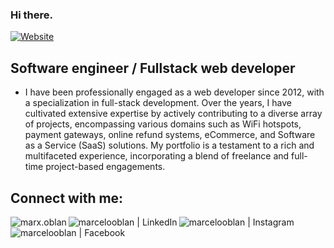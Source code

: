 ### Hi there.

[![Website](https://img.shields.io/website?label=www.moblan.dev&style=for-the-badge&url=https%3A%2F%2Fmoblan.dev)](https://www.moblan.dev)

## Software engineer / Fullstack web developer

- I have been professionally engaged as a web developer since 2012, with a specialization in full-stack development. Over the years, I have cultivated extensive expertise by actively contributing to a diverse array of projects, encompassing various domains such as WiFi hotspots, payment gateways, online refund systems, eCommerce, and Software as a Service (SaaS) solutions. My portfolio is a testament to a rich and multifaceted experience, incorporating a blend of freelance and full-time project-based engagements.
## Connect with me:

[<img align="left" alt="marx.oblan" src="https://img.shields.io/badge/website-000000?style=for-the-badge&logo=marx.oblan&logoColor=white" />][website]
[<img align="left" alt="marcelooblan | LinkedIn" src="https://img.shields.io/badge/LinkedIn-0077B5?style=for-the-badge&logo=linkedin&logoColor=white" />][linkedin]
[<img align="left" alt="marcelooblan | Instagram" src="https://img.shields.io/badge/Instagram-E4405F?style=for-the-badge&logo=instagram&logoColor=white" />][instagram]
[<img align="left" alt="marcelooblan | Facebook" src="https://img.shields.io/badge/Facebook-1877F2?style=for-the-badge&logo=facebook&logoColor=white" />][facebook]

[website]: https://www.moblan.dev/
[instagram]: https://www.instagram.com/marxoblan/
[linkedin]: https://www.linkedin.com/in/marcelo-oblan-2016/
[facebook]: https://www.facebook.com/Mr.AllTimeHigh/
